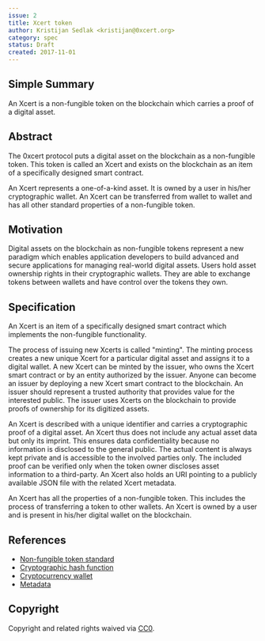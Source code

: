 ```yaml
---
issue: 2
title: Xcert token
author: Kristijan Sedlak <kristijan@0xcert.org>
category: spec
status: Draft
created: 2017-11-01
---
```


## Simple Summary

An Xcert is a non-fungible token on the blockchain which carries a proof of a digital asset.

## Abstract

The 0xcert protocol puts a digital asset on the blockchain as a non-fungible token. This token is called an Xcert and exists on the blockchain as an item of a specifically designed smart contract.

An Xcert represents a one-of-a-kind asset. It is owned by a user in his/her cryptographic wallet. An Xcert can be transferred from wallet to wallet and has all other standard properties of a non-fungible token.

## Motivation

Digital assets on the blockchain as non-fungible tokens represent a new paradigm which enables application developers to build advanced and secure applications for managing real-world digital assets. Users hold asset ownership rights in their cryptographic wallets. They are able to exchange tokens between wallets and have control over the tokens they own.

## Specification

An Xcert is an item of a specifically designed smart contract which implements the non-fungible functionality. 

The process of issuing new Xcerts is called "minting". The minting process creates a new unique Xcert for a particular digital asset and assigns it to a digital wallet. A new Xcert can be minted by the issuer, who owns the Xcert smart contract or by an entity authorized by the issuer. Anyone can become an issuer by deploying a new Xcert smart contract to the blockchain. An issuer should represent a trusted authority that provides value for the interested public. The issuer uses Xcerts on the blockchain to provide proofs of ownership for its digitized assets.

An Xcert is described with a unique identifier and carries a cryptographic proof of a digital asset. An Xcert thus does not include any actual asset data but only its imprint. This ensures data confidentiality because no information is disclosed to the general public. The actual content is always kept private and is accessible to the involved parties only. The included proof can be verified only when the token owner discloses asset information to a third-party. An Xcert also holds an URI pointing to a publicly available JSON file with the related Xcert metadata.

An Xcert has all the properties of a non-fungible token. This includes the process of transferring a token to other wallets. An Xcert is owned by a user and is present in his/her digital wallet on the blockchain. 

## References

* [Non-fungible token standard](https://github.com/ethereum/EIPs/blob/master/EIPS/eip-721.md)
* [Cryptographic hash function](https://en.wikipedia.org/wiki/Cryptographic_hash_function)
* [Cryptocurrency wallet](https://en.wikipedia.org/wiki/Cryptocurrency_wallet)
* [Metadata](https://en.wikipedia.org/wiki/Metadata)

## Copyright

Copyright and related rights waived via [CC0](https://creativecommons.org/publicdomain/zero/1.0/).

